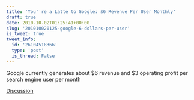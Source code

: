 ```yaml
---
title: 'You''re a Latte to Google: $6 Revenue Per User Monthly'
draft: true
date: 2010-10-02T01:25:41+00:00
slug: '201010020125-google-6-dollars-per-user'
is_tweet: true
tweet_info:
  id: '26104518366'
  type: 'post'
  is_thread: False
---
```




Google currently generates about $6 revenue and $3 operating profit per search engine user per month

[Discussion](https://x.com/sytelus/status/26104518366)
